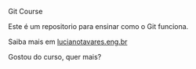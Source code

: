 Git Course

Este é um repositorio para ensinar como o Git funciona.

Saiba mais em [lucianotavares.eng.br](http://lucianotavares.eng.br)

Gostou do curso, quer mais?


